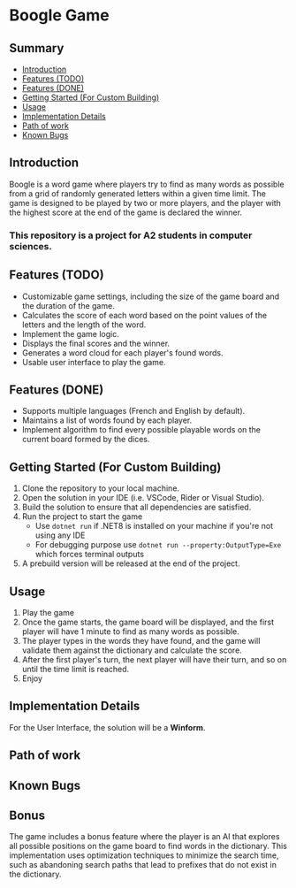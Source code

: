 # Boogle Game

## Summary
- [Introduction](https://github.com/jojo2504/Boogle?tab=readme-ov-file#introduction)
- [Features (TODO)](https://github.com/jojo2504/Boogle?tab=readme-ov-file#features-todo)
- [Features (DONE)](https://github.com/jojo2504/Boogle?tab=readme-ov-file#features-done)
- [Getting Started (For Custom Building)](https://github.com/jojo2504/Boogle?tab=readme-ov-file#getting-started-for-custom-building)
- [Usage](https://github.com/jojo2504/Boogle?tab=readme-ov-file#usage)
- [Implementation Details](https://github.com/jojo2504/Boogle?tab=readme-ov-file#implementation-details)
- [Path of work](https://github.com/jojo2504/Boogle?tab=readme-ov-file#path-of-work)
- [Known Bugs](https://github.com/jojo2504/Boogle?tab=readme-ov-file#known-bugs)

## Introduction
Boogle is a word game where players try to find as many words as possible from a grid of randomly generated letters within a given time limit. The game is designed to be played by two or more players, and the player with the highest score at the end of the game is declared the winner.
### This repository is a project for A2 students in computer sciences.

## Features (TODO)
- Customizable game settings, including the size of the game board and the duration of the game.
- Calculates the score of each word based on the point values of the letters and the length of the word.
- Implement the game logic.
- Displays the final scores and the winner.
- Generates a word cloud for each player's found words.
- Usable user interface to play the game.

## Features (DONE)
- Supports multiple languages (French and English by default).
- Maintains a list of words found by each player.
- Implement algorithm to find every possible playable words on the current board formed by the dices.

## Getting Started (For Custom Building)
1. Clone the repository to your local machine.
2. Open the solution in your IDE (i.e. VSCode, Rider or Visual Studio).
3. Build the solution to ensure that all dependencies are satisfied.
4. Run the project to start the game
   - Use ```dotnet run``` if .NET8 is installed on your machine if you're not using any IDE
   - For debugging purpose use ```dotnet run --property:OutputType=Exe``` which forces terminal outputs
5. A prebuild version will be released at the end of the project.

## Usage
1. Play the game
2. Once the game starts, the game board will be displayed, and the first player will have 1 minute to find as many words as possible.
3. The player types in the words they have found, and the game will validate them against the dictionary and calculate the score.
4. After the first player's turn, the next player will have their turn, and so on until the time limit is reached.
5. Enjoy
   
## Implementation Details
For the User Interface, the solution will be a **Winform**.

## Path of work

## Known Bugs

## Bonus
The game includes a bonus feature where the player is an AI that explores all possible positions on the game board to find words in the dictionary. This implementation uses optimization techniques to minimize the search time, such as abandoning search paths that lead to prefixes that do not exist in the dictionary.
